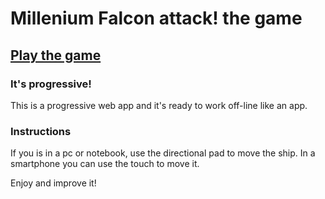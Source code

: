 # Millenium Falcon attack! the game

## [Play the game](https://rafaelguinho.github.io/millenium-falcon-attack/)

### It's progressive!

This is a progressive web app and it's ready to work off-line like an app.

### Instructions

If you is in a pc or notebook, use the directional pad to move the ship.
In a smartphone you can use the touch to move it.

Enjoy and improve it!

